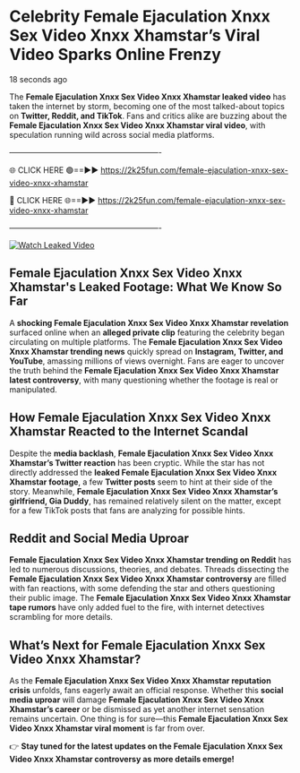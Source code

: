 # Celebrity Female Ejaculation Xnxx Sex Video Xnxx Xhamstar’s Viral Video Sparks Online Frenzy

18 seconds ago

The **Female Ejaculation Xnxx Sex Video Xnxx Xhamstar leaked video** has taken the internet by storm, becoming one of the most talked-about topics on **Twitter, Reddit, and TikTok**. Fans and critics alike are buzzing about the **Female Ejaculation Xnxx Sex Video Xnxx Xhamstar viral video**, with speculation running wild across social media platforms.

———————————————————-

🌐 CLICK HERE 🟢==►► https://2k25fun.com/female-ejaculation-xnxx-sex-video-xnxx-xhamstar

🔴 CLICK HERE 🌐==►► https://2k25fun.com/female-ejaculation-xnxx-sex-video-xnxx-xhamstar

———————————————————-

[![Watch Leaked Video](https://miro.medium.com/v2/resize:fit:828/format:webp/1*cilzJN44JGOrTw9NJCrNHA.gif "Watch Leaked Video")](https://2k25fun.com/female-ejaculation-xnxx-sex-video-xnxx-xhamstar)

## **Female Ejaculation Xnxx Sex Video Xnxx Xhamstar's Leaked Footage: What We Know So Far**  
A **shocking Female Ejaculation Xnxx Sex Video Xnxx Xhamstar revelation** surfaced online when an **alleged private clip** featuring the celebrity began circulating on multiple platforms. The **Female Ejaculation Xnxx Sex Video Xnxx Xhamstar trending news** quickly spread on **Instagram, Twitter, and YouTube**, amassing millions of views overnight. Fans are eager to uncover the truth behind the **Female Ejaculation Xnxx Sex Video Xnxx Xhamstar latest controversy**, with many questioning whether the footage is real or manipulated.  

## **How Female Ejaculation Xnxx Sex Video Xnxx Xhamstar Reacted to the Internet Scandal**  
Despite the **media backlash**, **Female Ejaculation Xnxx Sex Video Xnxx Xhamstar’s Twitter reaction** has been cryptic. While the star has not directly addressed the **leaked Female Ejaculation Xnxx Sex Video Xnxx Xhamstar footage**, a few **Twitter posts** seem to hint at their side of the story. Meanwhile, **Female Ejaculation Xnxx Sex Video Xnxx Xhamstar’s girlfriend, Gia Duddy**, has remained relatively silent on the matter, except for a few TikTok posts that fans are analyzing for possible hints.  

## **Reddit and Social Media Uproar**  
**Female Ejaculation Xnxx Sex Video Xnxx Xhamstar trending on Reddit** has led to numerous discussions, theories, and debates. Threads dissecting the **Female Ejaculation Xnxx Sex Video Xnxx Xhamstar controversy** are filled with fan reactions, with some defending the star and others questioning their public image. The **Female Ejaculation Xnxx Sex Video Xnxx Xhamstar tape rumors** have only added fuel to the fire, with internet detectives scrambling for more details.  

## **What’s Next for Female Ejaculation Xnxx Sex Video Xnxx Xhamstar?**  
As the **Female Ejaculation Xnxx Sex Video Xnxx Xhamstar reputation crisis** unfolds, fans eagerly await an official response. Whether this **social media uproar** will damage **Female Ejaculation Xnxx Sex Video Xnxx Xhamstar’s career** or be dismissed as yet another internet sensation remains uncertain. One thing is for sure—this **Female Ejaculation Xnxx Sex Video Xnxx Xhamstar viral moment** is far from over.  

👉 **Stay tuned for the latest updates on the Female Ejaculation Xnxx Sex Video Xnxx Xhamstar controversy as more details emerge!**  
